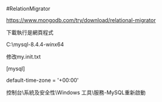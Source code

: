 #RelationMigrator

https://www.mongodb.com/try/download/relational-migrator

下載執行是網頁程式

C:\mysql-8.4.4-winx64

修改my.init.txt

[mysql]

default-time-zone = '+00:00'

控制台\系統及安全性\Windows 工具\服務-MySQL重新啟動



